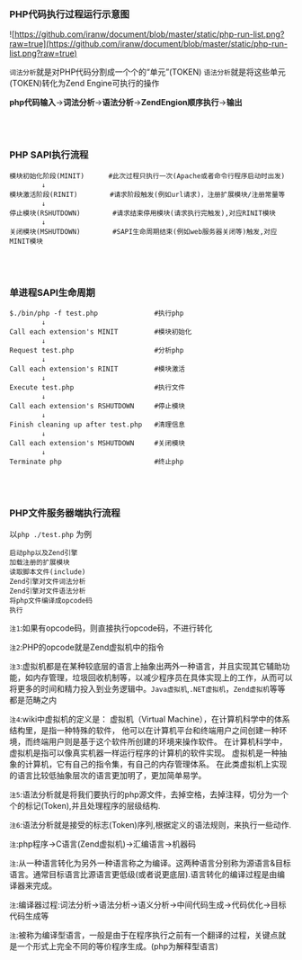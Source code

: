 
### PHP代码执行过程运行示意图
![https://github.com/iranw/document/blob/master/static/php-run-list.png?raw=true](https://github.com/iranw/document/blob/master/static/php-run-list.png?raw=true)

`词法分析`就是对PHP代码分割成一个个的“单元”(TOKEN)
`语法分析`就是将这些单元(TOKEN)转化为Zend Engine可执行的操作

**php代码输入**->**词法分析**->**语法分析**->**ZendEngion顺序执行**->**输出**

<br><br>
### PHP SAPI执行流程
```
模块初始化阶段(MINIT)      #此次过程只执行一次(Apache或者命令行程序启动时出发)
        ↓
模块激活阶段(RINIT)        #请求阶段触发(例如url请求)，注册扩展模块/注册常量等
        ↓
停止模块(RSHUTDOWN)        #请求结束停用模块(请求执行完触发),对应RINIT模块
        ↓
关闭模块(MSHUTDOWN)        #SAPI生命周期结束(例如web服务器关闭等)触发,对应MINIT模块
```

<br><br>
### 单进程SAPI生命周期
```
$./bin/php -f test.php              #执行php
        ↓
Call each extension's MINIT         #模块初始化
        ↓
Request test.php                    #分析php
        ↓
Call each extension's RINIT         #模块激活
        ↓
Execute test.php                    #执行文件
        ↓
Call each extension's RSHUTDOWN     #停止模块
        ↓
Finish cleaning up after test.php   #清理信息
        ↓
Call each extension's MSHUTDOWN     #关闭模块
        ↓
Terminate php                       #终止php
```

<br><br>
### PHP文件服务器端执行流程
以`php ./test.php` 为例
```
启动php以及Zend引擎
加载注册的扩展模块
读取脚本文件(include)
Zend引擎对文件词法分析
Zend引擎对文件语法分析
将php文件编译成opcode码
执行
```
`注1`:如果有opcode码，则直接执行opcode码，不进行转化

`注2`:PHP的opcode就是Zend虚拟机中的指令

`注3`:虚拟机都是在某种较底层的语言上抽象出两外一种语言，并且实现其它辅助功能，如内存管理，垃圾回收机制等，以减少程序员在具体实现上的工作，从而可以将更多的时间和精力投入到业务逻辑中。``Java虚拟机``,`.NET虚拟机`，`Zend虚拟机`等等都是范畴之内

`注4`:wiki中虚拟机的定义是： 虚拟机（Virtual Machine），在计算机科学中的体系结构里，是指一种特殊的软件， 他可以在计算机平台和终端用户之间创建一种环境，而终端用户则是基于这个软件所创建的环境来操作软件。 在计算机科学中，虚拟机是指可以像真实机器一样运行程序的计算机的软件实现。
虚拟机是一种抽象的计算机，它有自己的指令集，有自己的内存管理体系。 在此类虚拟机上实现的语言比较低抽象层次的语言更加明了，更加简单易学。

`注5`:语法分析就是将我们要执行的php源文件，去掉空格，去掉注释，切分为一个个的标记(Token),并且处理程序的层级结构.

`注6`:语法分析就是接受的标志(Token)序列,根据定义的语法规则，来执行一些动作.

`注`:php程序->C语言(Zend虚拟机)->汇编语言->机器码

`注`:从一种语言转化为另外一种语言称之为编译。这两种语言分别称为源语言&目标语言。通常目标语言比源语言更低级(或者说更底层).语言转化的编译过程是由编译器来完成。

`注`:编译器过程:词法分析->语法分析->语义分析->中间代码生成->代码优化->目标代码生成等

`注`:被称为编译型语言，一般是由于在程序执行之前有一个翻译的过程，关键点就是一个形式上完全不同的等价程序生成。(php为解释型语言)